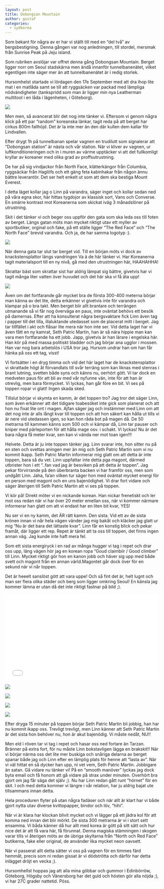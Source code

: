 ```yaml
---
layout: post
title: Dobongsan Mountain
author: gustaf
categories:
  - sydkorea
---
```


Som bekant för några av er har vi ställt till med en “del två” av bergsbestigning. Denna gången var nog anledningen, till stordel, mersmak från Sunrise Peak på Jeju island.

Som rubriken avslöjar var offret denna gång Dobongsan Mountain. Berget ligger norr om Seoul stadskärna men ändå innanför tunnelbanenätet, vilket egentligen inte säger mer än att tunnelbanenätet är i redig storlek.

Hursomhelst startade vi lördagen den 17e September med att dra ihop lite mat i en matlåda samt se till att ryggsäcken var packad med lämpliga nödvändigheter (tankspridd som man är ligger min nya Leatherman multitool i en låda i lägenheten, i Göteborg).

![](/media/dobongsan-mountain-1.jpg)

Men men, så avancerat blir det nog inte tänker vi. Eftersom vi genom några klick på ett par “random” koreanska länkar, tagit reda på att berget har cirkus 800m fallhöjd. Det är la inte mer än den där kullen dem kallar för Lindvallen.

Efter drygt 1h på tunnelbanan spelar vagnen en trudilutt som signalerar att “Dobongsan station” är nästa och vår station. När vi kliver av vagnen, ur luftkonditioneringen och in i muren av värme upptäcker vi att det fullkomligt kryllar av koreaner med olika grad av proffsutrustning.

De har på sig vindjackor från North Face, klätterkängor från Columbia, ryggsäckar från Haglöfs och ett gäng feta kabinhakar från någon ännu bättre leverantör. Det ser helt enkelt ut som att dem ska bestiga Mount Everest.

I detta läget kollar jag o Linn på varandra, säger inget och kollar sedan ned på våra egna skor, här hittas tygdojor av klassisk sort, Vans och Converse. En smärre kontrast mot Koreanerna som skickat iväg 3 månadslöner på utrustning.

Skit i det tänker vi och beger oss uppför den gata som ska leda oss till foten av berget. Längs gatan möts man mycket riktigt utav ett myller av sportbutiker, orginal och fake, på ett ställe ligger “The Red Face” och “The North Face” brevid varandra. Och ja, de har samma logotyp :).

![](/media/dobongsan-mountain-2.jpg)

När denna gata tar slut tar berget vid. Till en början möts vi dock av knackstensplattor längs vandringen Va ä de här tänker vi. Har Koreanerna tagit materialsport till en ny nivå, gå med den utrustningen här, HAAHAHHA!

Skrattar bäst som skrattar sist har aldrig lämpat sig bättre, givetvis har vi tagit många liter vatten över huvudet och det här ska vi få äta upp!

![](/media/dobongsan-mountain-3.jpg)

Även om det fortfarande går mycket bra de första 300-400 meterna börjar man känna av det lite, detta erkänner vi givetvis inte för varandra och klampar på o bra takt. Men berget blir allt brantare och terrängen utmanande så vi får nog överväga en paus, inte oväntat behövs ett besök på damernas. Efter att ha konsulterat några bergsvaktare fick Linn även tag i papper till det lilla, illaluktande utedasset som de placerat mitt i berget. Jag tar tillfället i akt och flåsar lite mera när hon inte ser. Vid detta laget har vi även fått en ny kamrat, Seth Patric Martin, han är så nära hippie man kan vara men fortfarande ha ett jobb. Japp, givetvis är han lärare i engelska här. Han kör på med massa politiskt bladder och jag börjar ana ugglor i mossen. Han var nog bara arbetslös i USA tror jag. Hursom undrar han om han får hänka på oss ett tag, visst!

Vi fortsätter i en dryg timma och vid det här laget har de knackstensplattor vi skrattade högt åt förvandlats till svår terräng som kan liknas med stenras i brant lutning, svetten både syns och känns nu, oerhört gött. Vi tar dock en medveten paus för att bli av med vår nyfunne vän, inte för att han är otrevlig, men bara förmycket. Vi lyckas, han går före en bit. Vi ses på toppen ropar vi glatt! Ingen skada sked.

Tillslut börjar vi skymta en kamm, är det toppen tro? Jag tror det säger Linn, som även erkänner att det tidigare toabesöket inte gick som planerat och att hon nu fixat lite ont i magen. Ajfan säger jag och instämmer med Linn om att det nog inte är alls långt kvar till toppen och att hon säkert kan hålla ut tills vi är nere vid utedassen igen, so kan hon råda bot på magen då. De 50 metrarna till kammen känns som 500 och vi kämpar då, Linn tar pauser och kniper med pärleporten för att hålla mage osv. i schakt. Vi lyckas! Nu är det bara några få meter kvar, sen kan vi vända ner mot toan igen!!!

Helvete. Detta är ju inte toppen tänker jag. Linn svarar inte, hon sitter nu på en sten och svettas aningen mer än mig och Seth Patric Martin som vi nu kommit ikapp. Seth Patric Martin informerar mig glatt om att detta är inte toppen, bara så du vet. Linn uppfattar inte detta pga magont, därmed utbrister hon i ett “..fan vad jag är besviken på att detta är toppen”. Jag pekar förvirrande på den überbranta backen vi har framför oss, men som undgått Linn. Jaha, fa’an vilken tur säger hon med oväntat mycket energi för en person med magont och en uns bajenödighet. Vi drar fort vidare och säger återigen till Seth Patric Martin att vi ses på toppen.

Vi kör på! Direkt möter vi en nickande korean. Han nickar frenetiskt och ler mot oss redan när vi har över 20 meter emellan oss, när vi kommer närmare informerar han glatt om att vi endast har en liten bit kvar, YES!

Nu ser vi en ny kamm, det ÄR rätt kamm. Den sista. Vid ett av de sista krönen innan vi når hela vägen vänder jag mig bakåt och kläcker jag glatt ur mig “Nu är det bara det lättaste kvar”. Linn får en konstig blick och pekar framåt, där ligger ett rep. Repet är tänkt att ta oss till toppen, det finns ingen annan väg. Jag kunde inte haft mera fel.

Som ett sista energiryck i en rad av många hugger vi tag i repet och drar oss upp, läng vägen hör jag en korean ropa “Goud claimbiir / Good climber” till Linn. Mycket riktigt gör hon en kanon jobb och häver sig upp med både svett och magont från en annan värld.Magontet går dock över för en sekund när vi når toppen.

Det är heeelt sanslöst gött att vara uppe! Och så fint det är, helt lugnt och man ser flera olika städer och berg som ligger omkring Seoul! En känsla jag kommer lämna er utan då det inte riktigt fastnar på bild ;).

<iframe src="//player.vimeo.com/video/29526631?title=0&amp;byline=0&amp;portrait=0&amp;color=000000" width="500" height="281" frameborder="0"> </iframe>

![](/media/dobongsan-mountain-4.jpg)

![](/media/dobongsan-mountain-5.jpg)

![](/media/dobongsan-mountain-6.jpg)

![](/media/dobongsan-mountain-7.jpg)

Efter dryga 15 minuter på toppen börjar Seth Patric Martin bli jobbig, han har nu kommit ikapp oss. Trevligt trevligt, men Linn känner att Seth Patric Martin är det sista hon behöver nu, hon är akut bajenödig. Vi måste nedåt, NU!!

Men eld i röven tar vi tag i repet och hasar oss ned fortare än Tarzan. Bränner på extra fort, för nu måste Linn bokstavligen lägga en brakskit!! När vi börjar närma oss det lite mer buskiga och snåriga delarna av berget spanar både jag och Linn efter en lämplig plats för henne att “lasta av”. När vi väl hittat en så dycker han upp, ni vet vem, Seth Patric Martin. Jobbigare än satan. Gå vidare nu tänker vi! På en “smooth manöver” lyckas jag dock byta email och få honom att gå vidare på strax under minuten. Overhört bra gjort om jag får säga det själv ;). Nu har Linn redan gått runt “hörnet” för en skit. I och med detta kommer vi längre i vår relation, har ju aldrig bajat ute tillsammans innan detta.

Hela proceduren flyter på utan några fadäser och när allt är klart har vi både gjort nytta utav diverse kvittopapper, bindor och löv, “hihi”.

När vi är klara har klockan blivit mycket och vi lägger på ett jädra kol för att komma ned innan det blir mörkt. De sista 300 metrarna är vi i stort sett ensamma. Vi båda känner då hur allt med korea är gött på sitt sätt och hur nice det är att få vara här, få förunnat. Denna magiska stämningen i skogen varar tills vi återigen möts av de übriga skyltarna från “North och Red Face” butikerna, fake eller original, de använder lika mycket neon oavsett.

När vi passerat allt detta sätter vi oss på vagnen för en timmes färd hemmåt, precis som ni redan gissat är vi dödströtta och därför har detta inlägget dröjt en vecka ;).

Hursomhellst hoppas jag att alla mina göbbar och gummor i Edinbörröw, Göteborg, Högsby och Vänersborg har det guld och hösten gör alla nöjda ;), vi har 27C grader nattetid. Pöss.